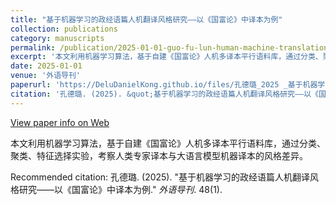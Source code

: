 ```yaml
---
title: "基于机器学习的政经语篇人机翻译风格研究——以《国富论》中译本为例"
collection: publications
category: manuscripts
permalink: /publication/2025-01-01-guo-fu-lun-human-machine-translation-style
excerpt: '本文利用机器学习算法，基于自建《国富论》人机多译本平行语料库，通过分类、聚类、特征选择实验，考察人类专家译本与大语言模型机器译本的风格差异。'
date: 2025-01-01
venue: '外语导刊'
paperurl: 'https://DeluDanielKong.github.io/files/孔德璐_2025 _基于机器学习的政经语篇人机翻译风格研究——以《国富论》中译本为例.pdf'
citation: '孔德璐. (2025). &quot;基于机器学习的政经语篇人机翻译风格研究——以《国富论》中译本为例.&quot; <i>外语导刊</i>. 48(1).'
---
```


<a href='https://kns.cnki.net/KCMS/detail/detail.aspx?dbcode=CJFQ&dbname=CJFDAUTO&filename=JFJW202501014'>View paper info on Web</a>

本文利用机器学习算法，基于自建《国富论》人机多译本平行语料库，通过分类、聚类、特征选择实验，考察人类专家译本与大语言模型机器译本的风格差异。

Recommended citation: 孔德璐. (2025). "基于机器学习的政经语篇人机翻译风格研究——以《国富论》中译本为例." <i>外语导刊</i>. 48(1).